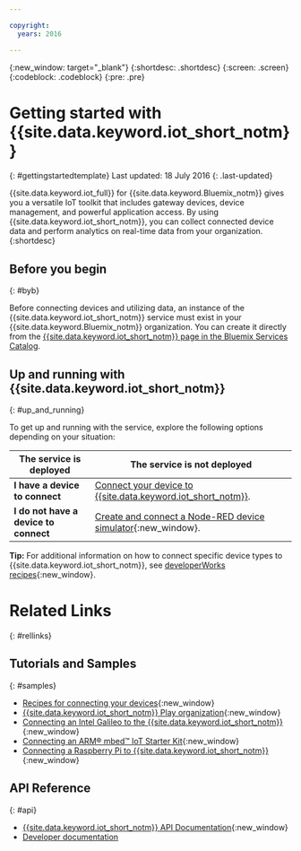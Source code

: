 ```yaml
---

copyright:
  years: 2016

---
```


{:new_window: target="\_blank"}
{:shortdesc: .shortdesc}
{:screen: .screen}
{:codeblock: .codeblock}
{:pre: .pre}

# Getting started with {{site.data.keyword.iot_short_notm}}
{: #gettingstartedtemplate}
Last updated: 18 July 2016
{: .last-updated}

{{site.data.keyword.iot_full}} for {{site.data.keyword.Bluemix_notm}} gives you a versatile IoT toolkit that includes gateway devices, device management, and powerful application access. By using {{site.data.keyword.iot_short_notm}}, you can collect connected device data and perform analytics on real-time data from your organization.
{:shortdesc}

## Before you begin
{: #byb}

Before connecting devices and utilizing data, an instance of the {{site.data.keyword.iot_short_notm}} service must exist in your {{site.data.keyword.Bluemix_notm}} organization. You can create it directly from the [{{site.data.keyword.iot_short_notm}} page in the Bluemix Services Catalog](https://console.{DomainName}/catalog/services/internet-of-things-platform/).  

## Up and running with {{site.data.keyword.iot_short_notm}}
{: #up_and_running}

To get up and running with the service, explore the following options depending on your situation:

   |   The service is deployed | The service is not deployed
  ------------- | -------------
  **I have a device to connect** | [Connect your device to {{site.data.keyword.iot_short_notm}}](iotplatform_task.html#iotplatform_task).| Explore device connection in the [Play organization demo](http://discover-iot.eu-gb.mybluemix.net/?cm_mc_uid=44491599487314618721024&cm_mc_sid_50200000=1462798151#/play){:new_window}.
  **I do not have a device to connect** | [Create and connect a Node-RED device simulator](nodereddevice_sample.html){:new_window}. | Get started with [Watson IoT Platform Starter](https://new-console.stage1.ng.bluemix.net/docs/starters/IoT/iot500.html){:new_window}.
**Tip:** For additional information on how to connect specific device types to {{site.data.keyword.iot_short_notm}}, see [developerWorks recipes](https://developer.ibm.com/recipes/?post_type=tutorials&s=iot){:new_window}.  



# Related Links
{: #rellinks}
## Tutorials and Samples
{: #samples}
* [Recipes for connecting your devices](https://developer.ibm.com/recipes/?post_type=tutorials&s=iot){:new_window}
* [{{site.data.keyword.iot_short_notm}} Play organization](https://play.internetofthings.ibmcloud.com/){:new_window}
* [Connecting an Intel Galileo to the {{site.data.keyword.iot_short_notm}}](https://developer.ibm.com/recipes/tutorials/connect-an-intel-galileo-to-the-internet-of-things-foundation-connect/){:new_window}
* [Connecting an ARM® mbed™ IoT Starter Kit](https://developer.ibm.com/recipes/tutorials/arm-mbed-iot-starter-kit-part-1/){:new_window}
* [Connecting a Raspberry Pi to {{site.data.keyword.iot_short_notm}}](https://developer.ibm.com/recipes/tutorials/raspberry-pi-4/){:new_window}

## API Reference
{: #api}
* [{{site.data.keyword.iot_short_notm}} API Documentation](https://docs.internetofthings.ibmcloud.com/swagger/v0002.html#/){:new_window}
* [Developer documentation](developer_doc_overview.html)
